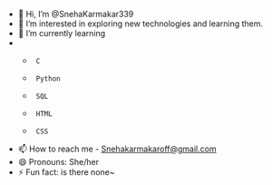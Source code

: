 - 👋 Hi, I’m @SnehaKarmakar339
- 👀 I’m interested in exploring new technologies and learning them.
- 🌱 I’m currently learning
     <li>
     <ul>
-      C
-      Python
-      SQL
-      HTML
-      CSS
     </ul>
     </li>
- 📫 How to reach me - Snehakarmakaroff@gmail.com
- 😄 Pronouns: She/her
- ⚡ Fun fact: is there none~

<!---
SnehaKarmakar339/SnehaKarmakar339 is a ✨ special ✨ repository because its `README.md` (this file) appears on your GitHub profile.
You can click the Preview link to take a look at your changes.
--->
